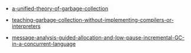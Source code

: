 * [a-unified-theory-of-garbage-collection](http://www.cs.virginia.edu/~cs415/reading/bacon-garbage.pdf)

* [teaching-garbage-collection-without-implementing-compilers-or-interpreters](http://faculty.cs.byu.edu/~jay/static/cooper-sigcse2013.pdf)

* [message-analysis-guided-allocation-and-low-pause-incremental-GC-in-a-concurrent-language](http://user.it.uu.se/~kostis/Papers/ismm04.pdf)
